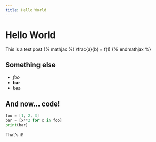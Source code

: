 ```yaml
---
title: Hello World
---
```



# Hello World

This is a test post
{% mathjax %}
\frac{a}{b} = f(1)
{% endmathjax %}
## Something else
- *foo*
- **bar**
- ~~baz~~

## And now... code!

```python
foo = [1, 2, 3]
bar = [x**2 for x in foo]
print(bar)
```

That's it!

